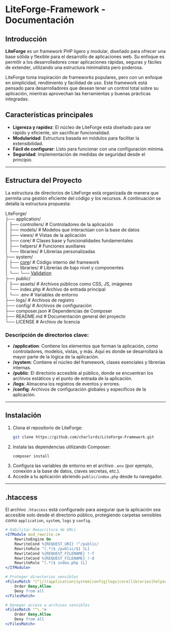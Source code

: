 # LiteForge-Framework - Documentación

## Introducción

**LiteForge** es un framework PHP ligero y modular, diseñado para ofrecer una base sólida y flexible para el desarrollo de aplicaciones web. Su enfoque es permitir a los desarrolladores crear aplicaciones rápidas, seguras y fáciles de extender, utilizando una estructura minimalista pero poderosa.

LiteForge toma inspiración de frameworks populares, pero con un enfoque en simplicidad, rendimiento y facilidad de uso. Este framework está pensado para desarrolladores que desean tener un control total sobre su aplicación, mientras aprovechan las herramientas y buenas prácticas integradas.

## Características principales

- **Ligereza y rapidez**: El núcleo de LiteForge está diseñado para ser rápido y eficiente, sin sacrificar funcionalidad.
- **Modularidad**: Estructura basada en módulos para facilitar la extensibilidad.
- **Fácil de configurar**: Listo para funcionar con una configuración mínima.
- **Seguridad**: Implementación de medidas de seguridad desde el principio.

---

## Estructura del Proyecto

La estructura de directorios de LiteForge está organizada de manera que permita una gestión eficiente del código y los recursos. A continuación se detalla la estructura propuesta:

LiteForge/  
├── application/  
│ ├── controllers/ # Controladores de la aplicación  
│ ├── models/ # Modelos que interactúan con la base de datos  
│ ├── views/ # Vistas de la aplicación  
│ ├── core/ # Clases base y funcionalidades fundamentales  
│ ├── helpers/ # Funciones auxiliares  
│ └── libraries/ # Librerías personalizadas  
├── system/  
│ ├── [core](docs/system/core.md)/ # Código interno del framework  
│ └── libraries/ # Librerías de bajo nivel y componentes  
│ └── └── [Validation](docs/system/libraries/validation.md)  
├── public/  
│ ├── assets/ # Archivos públicos como CSS, JS, imágenes  
│ └── index.php # Archivo de entrada principal  
│ └── .env # Variables de entorno  
├── logs/ # Archivos de registro  
├── config/ # Archivos de configuración  
├── composer.json # Dependencias de Composer  
├── README.md # Documentación general del proyecto  
└── LICENSE # Archivo de licencia 

### Descripción de directorios clave:

- **/application**: Contiene los elementos que forman la aplicación, como controladores, modelos, vistas, y más. Aquí es donde se desarrollará la mayor parte de la lógica de la aplicación.
- **/system**: Contiene el núcleo del framework, clases esenciales y librerías internas.
- **/public**: El directorio accesible al público, donde se encuentran los archivos estáticos y el punto de entrada de la aplicación.
- **/logs**: Almacena los registros de eventos y errores.
- **/config**: Archivos de configuración globales y específicos de la aplicación.

---

## Instalación

1. Clona el repositorio de LiteForge:
    ```bash
    git clone https://github.com/charlsrdz/LiteForge-Framework.git
    ```
2. Instala las dependencias utilizando Composer:
    ```bash
    composer install
    ```
3. Configura las variables de entorno en el archivo `.env` (por ejemplo, conexión a la base de datos, claves secretas, etc.).
4. Accede a tu aplicación abriendo `public/index.php` desde tu navegador.

---

## .htaccess

El archivo `.htaccess` está configurado para asegurar que la aplicación sea accesible solo desde el directorio público, protegiendo carpetas sensibles como `application`, `system`, `logs` y `config`.

```apache
# Habilitar Reescritura de URLs
<IfModule mod_rewrite.c>
    RewriteEngine On
    RewriteCond %{REQUEST_URI} !^/public/
    RewriteRule ^(.*)$ /public/$1 [L]
    RewriteCond %{REQUEST_FILENAME} !-f
    RewriteCond %{REQUEST_FILENAME} !-d
    RewriteRule ^(.*)$ index.php [L]
</IfModule>

# Proteger directorios sensibles
<FilesMatch "(^|/)(application|system|config|logs|core|libraries|helpers)/">
    Order Deny,Allow
    Deny from all
</FilesMatch>

# Denegar acceso a archivos sensibles
<FilesMatch "^\.">
    Order Deny,Allow
    Deny from all
</FilesMatch>
